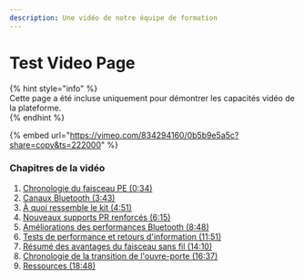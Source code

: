 ```yaml
---
description: Une vidéo de notre équipe de formation
---
```


# Test Video Page

{% hint style="info" %}  
Cette page a été incluse uniquement pour démontrer les capacités vidéo de la plateforme.  
{% endhint %}  
   
{% embed url="https://vimeo.com/834294160/0b5b9e5a5c?share=copy&ts=222000" %}  
   
### Chapitres de la vidéo  
   
1. [Chronologie du faisceau PE (0:34)](https://vimeo.com/834294160/0b5b9e5a5c?ts=34000\&share=copy)  
2. [Canaux Bluetooth (3:43)](https://vimeo.com/834294160/0b5b9e5a5c?ts=223000\&share=copy)  
3. [À quoi ressemble le kit (4:51)](https://vimeo.com/834294160/0b5b9e5a5c?ts=291000\&share=copy)  
4. [Nouveaux supports PR renforcés (6:15)](https://vimeo.com/834294160/0b5b9e5a5c?ts=375000\&share=copy)  
5. [Améliorations des performances Bluetooth (8:48)](https://vimeo.com/834294160/0b5b9e5a5c?ts=528000\&share=copy)  
6. [Tests de performance et retours d'information (11:51)](https://vimeo.com/834294160/0b5b9e5a5c?ts=712000\&share=copy)  
7. [Résumé des avantages du faisceau sans fil (14:10)](https://vimeo.com/834294160/0b5b9e5a5c?ts=851000\&share=copy)  
8. [Chronologie de la transition de l'ouvre-porte (16:37)](https://vimeo.com/834294160/0b5b9e5a5c?ts=997000\&share=copy)  
9. [Ressources (18:48)](https://vimeo.com/834294160/0b5b9e5a5c?ts=1124000\&share=copy)







